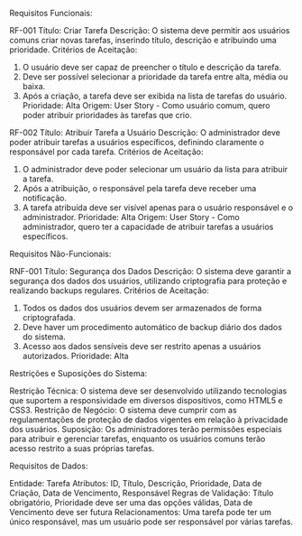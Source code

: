 Requisitos Funcionais:

RF-001
Título: Criar Tarefa
Descrição: O sistema deve permitir aos usuários comuns criar novas tarefas, inserindo título, descrição e atribuindo uma prioridade.
Critérios de Aceitação:
1. O usuário deve ser capaz de preencher o título e descrição da tarefa.
2. Deve ser possível selecionar a prioridade da tarefa entre alta, média ou baixa.
3. Após a criação, a tarefa deve ser exibida na lista de tarefas do usuário.
Prioridade: Alta
Origem: User Story - Como usuário comum, quero poder atribuir prioridades às tarefas que crio.

RF-002
Título: Atribuir Tarefa a Usuário
Descrição: O administrador deve poder atribuir tarefas a usuários específicos, definindo claramente o responsável por cada tarefa.
Critérios de Aceitação:
1. O administrador deve poder selecionar um usuário da lista para atribuir a tarefa.
2. Após a atribuição, o responsável pela tarefa deve receber uma notificação.
3. A tarefa atribuída deve ser visível apenas para o usuário responsável e o administrador.
Prioridade: Alta
Origem: User Story - Como administrador, quero ter a capacidade de atribuir tarefas a usuários específicos.

Requisitos Não-Funcionais:

RNF-001
Título: Segurança dos Dados
Descrição: O sistema deve garantir a segurança dos dados dos usuários, utilizando criptografia para proteção e realizando backups regulares.
Critérios de Aceitação:
1. Todos os dados dos usuários devem ser armazenados de forma criptografada.
2. Deve haver um procedimento automático de backup diário dos dados do sistema.
3. Acesso aos dados sensíveis deve ser restrito apenas a usuários autorizados.
Prioridade: Alta

Restrições e Suposições do Sistema:

Restrição Técnica: O sistema deve ser desenvolvido utilizando tecnologias que suportem a responsividade em diversos dispositivos, como HTML5 e CSS3.
Restrição de Negócio: O sistema deve cumprir com as regulamentações de proteção de dados vigentes em relação à privacidade dos usuários.
Suposição: Os administradores terão permissões especiais para atribuir e gerenciar tarefas, enquanto os usuários comuns terão acesso restrito a suas próprias tarefas.

Requisitos de Dados:

Entidade: Tarefa
Atributos: ID, Título, Descrição, Prioridade, Data de Criação, Data de Vencimento, Responsável
Regras de Validação: Título obrigatório, Prioridade deve ser uma das opções válidas, Data de Vencimento deve ser futura
Relacionamentos: Uma tarefa pode ter um único responsável, mas um usuário pode ser responsável por várias tarefas.